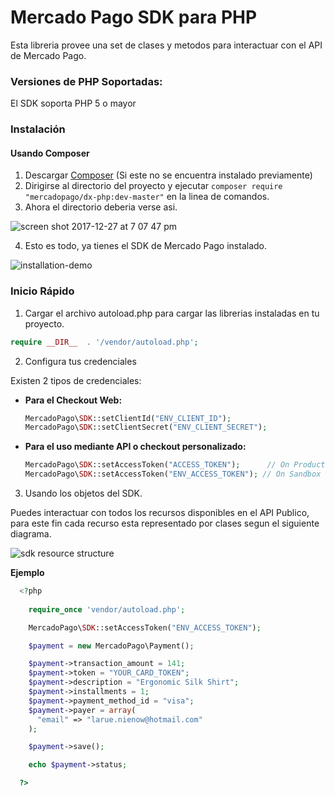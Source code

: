 # Mercado Pago SDK para PHP

Esta libreria provee una set de clases y metodos para interactuar con el API de Mercado Pago.

### Versiones de PHP Soportadas:

El SDK soporta PHP 5 o mayor

### Instalación 

#### Usando Composer

1. Descargar [Composer](https://getcomposer.org/download/) (Si este no se encuentra instalado previamente)
2. Dirigirse al directorio del proyecto y ejecutar `composer require "mercadopago/dx-php:dev-master"` en la linea de comandos.
3. Ahora el directorio deberia verse asi.

![screen shot 2017-12-27 at 7 07 47 pm](https://user-images.githubusercontent.com/864790/34394635-44f7745a-eb39-11e7-981d-77cf759cf05f.png)

4. Esto es todo, ya tienes el SDK de Mercado Pago instalado.

![installation-demo](images/sdk-php-installation-demo.svg)

### Inicio Rápido

1. Cargar el archivo autoload.php para cargar las librerias instaladas en tu proyecto.

  ```php
  require __DIR__  . '/vendor/autoload.php';
  ```

2. Configura tus credenciales
  
  Existen 2 tipos de credenciales:

  * **Para el Checkout Web:**
    ```php
    MercadoPago\SDK::setClientId("ENV_CLIENT_ID");
    MercadoPago\SDK::setClientSecret("ENV_CLIENT_SECRET");
    ```

  * **Para el uso mediante API o checkout personalizado:**
    ```php
    MercadoPago\SDK::setAccessToken("ACCESS_TOKEN");      // On Production
    MercadoPago\SDK::setAccessToken("ENV_ACCESS_TOKEN"); // On Sandbox
    ```

3. Usando los objetos del SDK.

  Puedes interactuar con todos los recursos disponibles en el API Publico, para este fin cada recurso esta representado por clases segun el siguiente diagrama.
  
  ![sdk resource structure](https://user-images.githubusercontent.com/864790/34393059-9acad058-eb2e-11e7-9987-494eaf19d109.png)
  
  **Ejemplo**
  
```php
  <?php
  
    require_once 'vendor/autoload.php';

    MercadoPago\SDK::setAccessToken("ENV_ACCESS_TOKEN");

    $payment = new MercadoPago\Payment();

    $payment->transaction_amount = 141;
    $payment->token = "YOUR_CARD_TOKEN";
    $payment->description = "Ergonomic Silk Shirt";
    $payment->installments = 1;
    $payment->payment_method_id = "visa";
    $payment->payer = array(
      "email" => "larue.nienow@hotmail.com"
    );

    $payment->save();

    echo $payment->status;

  ?>
```

